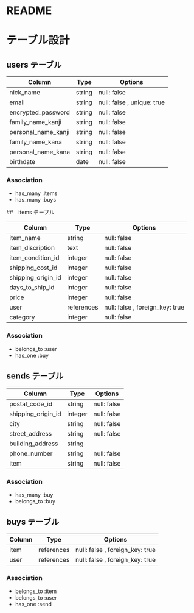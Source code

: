 # README

# テーブル設計

## users テーブル

| Column             | Type   | Options                    |
| ------------------ | ------ | -------------------------- |
| nick_name          | string | null: false                |
| email              | string | null: false , unique: true |
| encrypted_password | string | null: false                |
| family_name_kanji  | string | null: false                |
| personal_name_kanji| string | null: false                |
| family_name_kana   | string | null: false                |
| personal_name_kana | string | null: false                |
| birthdate          | date   | null: false                |

### Association
- has_many :items
- has_many :buys


##　items テーブル

| Column             | Type       | Options                         |
| ------------------ | -----------| --------------------------------|
| item_name          | string     | null: false                     |
| item_discription   | text       | null: false                     |
| item_condition_id  | integer    | null: false                     |
| shipping_cost_id   | integer    | null: false                     |
| shipping_origin_id | integer    | null: false                     |
| days_to_ship_id    | integer    | null: false                     |
| price              | integer    | null: false                     |
| user               | references | null: false , foreign_key: true | 
| category           | integer    | null: false                     |

### Association

- belongs_to :user
- has_one :buy

## sends テーブル

| Column             | Type    | Options                         |
| -------------------| --------| --------------------------------|
| postal_code_id     | string  | null: false                     |
| shipping_origin_id | integer | null: false                     |
| city               | string  | null: false                     |
| street_address     | string  | null: false                     |
| building_address   | string  |                                 |
| phone_number       | string  | null: false                     |
| item               | string  | null: false                     |

### Association

- has_many :buy
- belongs_to :buy

## buys テーブル

| Column             | Type       | Options                         |
| ------------------ | -----------| ------------------------------- |
| item               | references | null: false , foreign_key: true |
| user               | references | null: false , foreign_key: true |

### Association

- belongs_to :item
- belongs_to :user
- has_one :send
